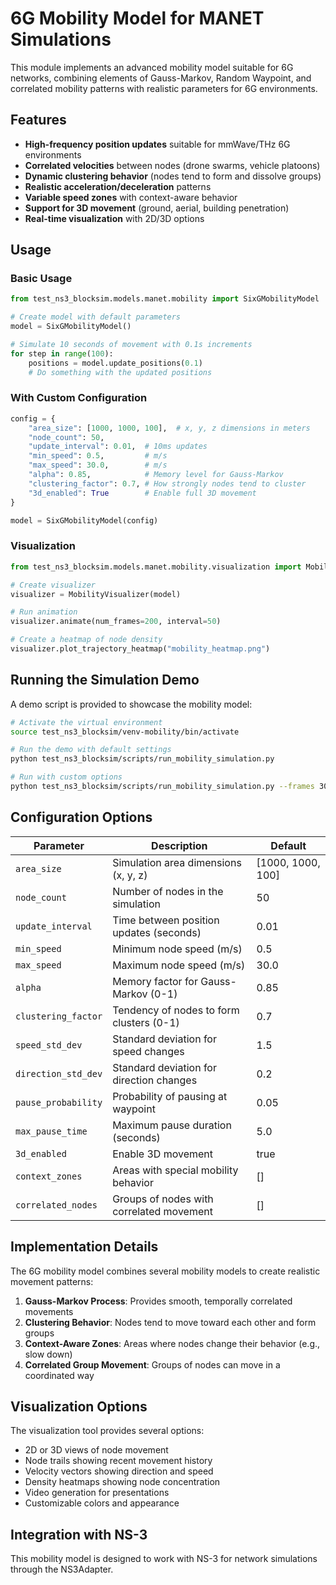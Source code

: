 # 6G Mobility Model for MANET Simulations

This module implements an advanced mobility model suitable for 6G networks, combining elements of Gauss-Markov, Random Waypoint, and correlated mobility patterns with realistic parameters for 6G environments.

## Features

- **High-frequency position updates** suitable for mmWave/THz 6G environments
- **Correlated velocities** between nodes (drone swarms, vehicle platoons)
- **Dynamic clustering behavior** (nodes tend to form and dissolve groups)
- **Realistic acceleration/deceleration** patterns
- **Variable speed zones** with context-aware behavior
- **Support for 3D movement** (ground, aerial, building penetration)
- **Real-time visualization** with 2D/3D options

## Usage

### Basic Usage

```python
from test_ns3_blocksim.models.manet.mobility import SixGMobilityModel

# Create model with default parameters
model = SixGMobilityModel()

# Simulate 10 seconds of movement with 0.1s increments
for step in range(100):
    positions = model.update_positions(0.1)
    # Do something with the updated positions
```

### With Custom Configuration

```python
config = {
    "area_size": [1000, 1000, 100],  # x, y, z dimensions in meters
    "node_count": 50,
    "update_interval": 0.01,  # 10ms updates
    "min_speed": 0.5,         # m/s
    "max_speed": 30.0,        # m/s
    "alpha": 0.85,            # Memory level for Gauss-Markov
    "clustering_factor": 0.7, # How strongly nodes tend to cluster
    "3d_enabled": True        # Enable full 3D movement
}

model = SixGMobilityModel(config)
```

### Visualization

```python
from test_ns3_blocksim.models.manet.mobility.visualization import MobilityVisualizer

# Create visualizer
visualizer = MobilityVisualizer(model)

# Run animation
visualizer.animate(num_frames=200, interval=50)

# Create a heatmap of node density
visualizer.plot_trajectory_heatmap("mobility_heatmap.png")
```

## Running the Simulation Demo

A demo script is provided to showcase the mobility model:

```bash
# Activate the virtual environment
source test_ns3_blocksim/venv-mobility/bin/activate

# Run the demo with default settings
python test_ns3_blocksim/scripts/run_mobility_simulation.py

# Run with custom options
python test_ns3_blocksim/scripts/run_mobility_simulation.py --frames 300 --interval 20 --video --heatmap
```

## Configuration Options

| Parameter | Description | Default |
|-----------|-------------|---------|
| `area_size` | Simulation area dimensions (x, y, z) | [1000, 1000, 100] |
| `node_count` | Number of nodes in the simulation | 50 |
| `update_interval` | Time between position updates (seconds) | 0.01 |
| `min_speed` | Minimum node speed (m/s) | 0.5 |
| `max_speed` | Maximum node speed (m/s) | 30.0 |
| `alpha` | Memory factor for Gauss-Markov (0-1) | 0.85 |
| `clustering_factor` | Tendency of nodes to form clusters (0-1) | 0.7 |
| `speed_std_dev` | Standard deviation for speed changes | 1.5 |
| `direction_std_dev` | Standard deviation for direction changes | 0.2 |
| `pause_probability` | Probability of pausing at waypoint | 0.05 |
| `max_pause_time` | Maximum pause duration (seconds) | 5.0 |
| `3d_enabled` | Enable 3D movement | true |
| `context_zones` | Areas with special mobility behavior | [] |
| `correlated_nodes` | Groups of nodes with correlated movement | [] |

## Implementation Details

The 6G mobility model combines several mobility models to create realistic movement patterns:

1. **Gauss-Markov Process**: Provides smooth, temporally correlated movements
2. **Clustering Behavior**: Nodes tend to move toward each other and form groups
3. **Context-Aware Zones**: Areas where nodes change their behavior (e.g., slow down)
4. **Correlated Group Movement**: Groups of nodes can move in a coordinated way

## Visualization Options

The visualization tool provides several options:

- 2D or 3D views of node movement
- Node trails showing recent movement history
- Velocity vectors showing direction and speed
- Density heatmaps showing node concentration
- Video generation for presentations
- Customizable colors and appearance

## Integration with NS-3

This mobility model is designed to work with NS-3 for network simulations through the NS3Adapter. 
